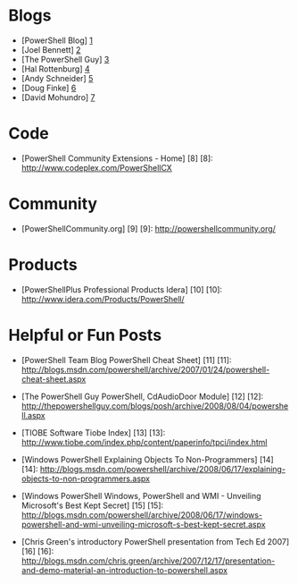 Blogs
=====
- [PowerShell Blog] [1]
- [Joel Bennett] [2]
- [The PowerShell Guy] [3]
- [Hal Rottenburg] [4]
- [Andy Schneider] [5]
- [Doug Finke] [6]
- [David Mohundro] [7]

[1]: http://blogs.msdn.com/powershell
[2]: http://huddledmasses.org/
[3]: http://thepowershellguy.com/blogs/posh/default.aspx
[4]: http://halr9000.com/
[5]: http://get-powershell.com/
[6]: http://dougfinke.com/blog/
[7]: http://www.mohundro.com/blog/


Code
====
- [PowerShell Community Extensions - Home] [8]
[8]: http://www.codeplex.com/PowerShellCX


Community
=========
- [PowerShellCommunity.org] [9]
[9]: http://powershellcommunity.org/


Products
========
- [PowerShellPlus Professional Products Idera] [10]
[10]: http://www.idera.com/Products/PowerShell/


Helpful or Fun Posts
====================
- [PowerShell Team Blog PowerShell Cheat Sheet] [11]
[11]: http://blogs.msdn.com/powershell/archive/2007/01/24/powershell-cheat-sheet.aspx

- [The PowerShell Guy PowerShell, CdAudioDoor Module] [12]
[12]: http://thepowershellguy.com/blogs/posh/archive/2008/08/04/powershell.aspx

- [TIOBE Software Tiobe Index] [13]
[13]: http://www.tiobe.com/index.php/content/paperinfo/tpci/index.html

- [Windows PowerShell Explaining Objects To Non-Programmers] [14]
[14]: http://blogs.msdn.com/powershell/archive/2008/06/17/explaining-objects-to-non-programmers.aspx

- [Windows PowerShell Windows, PowerShell and WMI - Unveiling Microsoft's Best Kept Secret] [15]
[15]: http://blogs.msdn.com/powershell/archive/2008/06/17/windows-powershell-and-wmi-unveiling-microsoft-s-best-kept-secret.aspx

- [Chris Green's introductory PowerShell presentation from Tech Ed 2007] [16]
[16]: http://blogs.msdn.com/chris.green/archive/2007/12/17/presentation-and-demo-material-an-introduction-to-powershell.aspx
